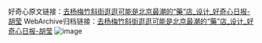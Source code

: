 好奇心原文链接：[去杨梅竹斜街逛逛可能是北京最潮的“藥”店_设计_好奇心日报-胡莹](https://www.qdaily.com/articles/5062.html)
WebArchive归档链接：[去杨梅竹斜街逛逛可能是北京最潮的“藥”店_设计_好奇心日报-胡莹](http://web.archive.org/web/20190623163810/https://www.qdaily.com/articles/5062.html)
![image](http://ww3.sinaimg.cn/large/007d5XDply1g3wcxt7saij30u060oe81)